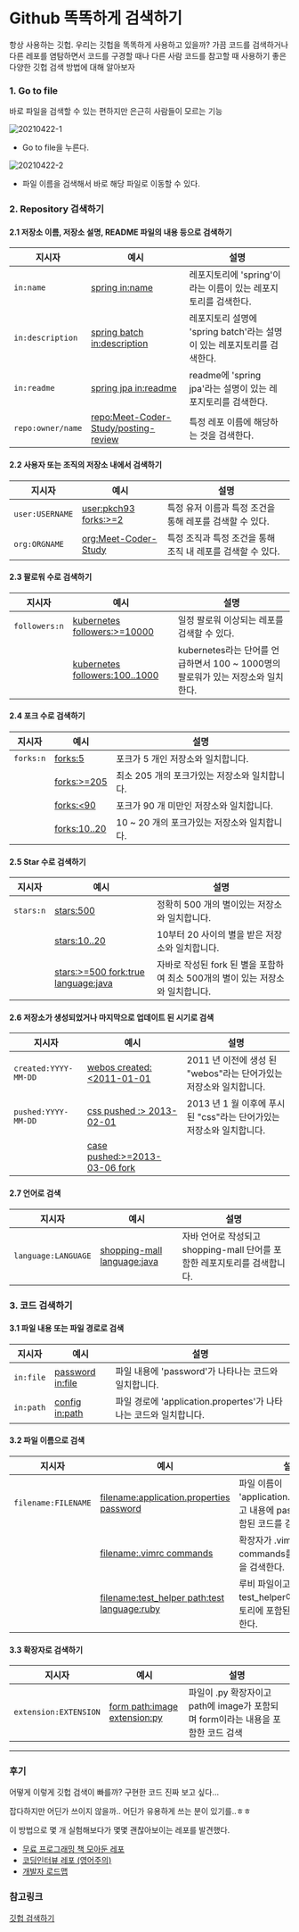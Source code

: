 # Github 똑똑하게 검색하기

항상 사용하는 깃헙. 우리는 깃헙을 똑똑하게 사용하고 있을까?
가끔 코드를 검색하거나 다른 레포를 염탐하면서 코드를 구경할 때나 다른 사람 코드를 참고할 때 사용하기 좋은 다양한 깃헙 검색 방법에 대해 알아보자

### 1. Go to file
바로 파일을 검색할 수 있는 편하지만 은근히 사람들이 모르는 기능

![20210422-1](https://user-images.githubusercontent.com/37948906/115726798-03ee6180-a3be-11eb-952e-0d1177a03b44.PNG)
- Go to file을 누른다.

![20210422-2](https://user-images.githubusercontent.com/37948906/115726796-0355cb00-a3be-11eb-90c5-3d92780958d4.PNG)
- 파일 이름을 검색해서 바로 해당 파일로 이동할 수 있다.

### 2. Repository 검색하기

#### 2.1 저장소 이름, 저장소 설명, README 파일의 내용 등으로 검색하기
| 지시자 | 예시 | 설명 |
| - | - | - |
| `in:name` | [spring in:name](https://github.com/search?q=spring+in%3Aname&type=Repositories) | 레포지토리에 'spring'이라는 이름이 있는 레포지토리를 검색한다.|
| `in:description` | [spring batch in:description](https://github.com/search?q=spring+batch+in%3Aname%2Cdescription&type=Repositories) | 레포지토리 설명에 'spring batch'라는 설명이 있는 레포지토리를 검색한다. |
| `in:readme` | [spring jpa in:readme](https://github.com/search?q=spring+jpa+in%3Areadme&type=Repositories) | readme에 'spring jpa'라는 설명이 있는 레포지토리를 검색한다. |
| `repo:owner/name` | [repo:Meet-Coder-Study/posting-review](https://github.com/search?q=repo%3AMeet-Coder-Study%2Fposting-review) | 특정 레포 이름에 해당하는 것을 검색한다. |

#### 2.2 사용자 또는 조직의 저장소 내에서 검색하기
| 지시자 | 예시 | 설명 |
| - | - | - |
| `user:USERNAME` | [user:pkch93 forks:>=2](https://github.com/search?q=user%3Apkch93+forks%3A%3E%3D2&type=Repositories) | 특정 유저 이름과 특정 조건을 통해 레포를 검색할 수 있다. |
| `org:ORGNAME` | [org:Meet-Coder-Study](https://github.com/search?q=org%3AMeet-Coder-Study&type=Repositories) | 특정 조직과 특정 조건을 통해 조직 내 레포를 검색할 수 있다. |

#### 2.3 팔로워 수로 검색하기
| 지시자 | 예시 | 설명 |
| - | - | - |
| `followers:n` | [kubernetes followers:>=10000](https://github.com/search?q=kubernetes+followers%3A%3E%3D10000) | 일정 팔로워 이상되는 레포를 검색할 수 있다. |
| | [kubernetes followers:100..1000](https://github.com/search?q=kubernetes+followers%3A100..1000&type=Repositories) | kubernetes라는 단어를 언급하면서 100 ~ 1000명의 팔로워가 있는 저장소와 일치한다.

#### 2.4 포크 수로 검색하기
| 지시자 | 예시 | 설명 |
| - | - | - |
| `forks:n` | [forks:5](https://github.com/search?q=forks%3A5&type=Repositories) | 포크가 5 개인 저장소와 일치합니다. |
| | [forks:>=205](https://github.com/search?q=forks%3A%3E%3D205&type=Repositories) | 최소 205 개의 포크가있는 저장소와 일치합니다. |
| | [forks:<90](https://github.com/search?q=forks%3A%3C90&type=Repositories) | 포크가 90 개 미만인 저장소와 일치합니다. |
| | [forks:10..20](https://github.com/search?q=forks%3A10..20&type=Repositories) |  10 ~ 20 개의 포크가있는 저장소와 일치합니다. |

#### 2.5 Star 수로 검색하기
| 지시자 | 예시 | 설명 |
| - | - | - |
| `stars:n` | [stars:500](https://github.com/search?utf8=%E2%9C%93&q=stars%3A500&type=Repositories) | 정확히 500 개의 별이있는 저장소와 일치합니다. |
| | [stars:10..20](https://github.com/search?q=stars%3A10..20+size%3A%3C1000&type=Repositories) | 10부터 20 사이의 별을 받은 저장소와 일치합니다. |
| | [stars:>=500 fork:true language:java](https://github.com/search?q=stars%3A%3E%3D500+fork%3Atrue+language%3Ajava&type=Repositories) | 자바로 작성된 fork 된 별을 포함하여 최소 500개의 별이 있는 저장소와 일치합니다. |

#### 2.6 저장소가 생성되었거나 마지막으로 업데이트 된 시기로 검색
| 지시자 | 예시 | 설명 |
| - | - | - |
| `created:YYYY-MM-DD` | [webos created:<2011-01-01](https://github.com/search?q=webos+created%3A%3C2011-01-01&type=Repositories) | 2011 년 이전에 생성 된 "webos"라는 단어가있는 저장소와 일치합니다. |
| `pushed:YYYY-MM-DD` | [css pushed :> 2013-02-01](https://github.com/search?utf8=%E2%9C%93&q=css+pushed%3A%3E2013-02-01&type=Repositories) | 2013 년 1 월 이후에 푸시 된 "css"라는 단어가있는 저장소와 일치합니다. | 
| | [case pushed:>=2013-03-06 fork](https://github.com/search?q=case+pushed%3A%3E%3D2013-03-06+fork%3Aonly&type=Repositories) |

#### 2.7 언어로 검색
| 지시자 | 예시 | 설명 |
| - | - | - |
| `language:LANGUAGE` | [shopping-mall language:java](https://github.com/search?q=shopping-mall+language%3Ajava) | 자바 언어로 작성되고 shopping-mall 단어를 포함한 레포지토리를 검색합니다. |


### 3. 코드 검색하기

#### 3.1 파일 내용 또는 파일 경로로 검색
| 지시자 | 예시 | 설명 |
| - | - | - |
| `in:file` | [password in:file](https://github.com/search?q=password+in%3Afile&type=Code) | 파일 내용에 'password'가 나타나는 코드와 일치합니다. |
| `in:path` | [config in:path](https://github.com/search?q=config+in%3Apath&type=code) | 파일 경로에 'application.propertes'가 나타나는 코드와 일치합니다. |

#### 3.2 파일 이름으로 검색
| 지시자 | 예시 | 설명 |
| - | - | - |
| `filename:FILENAME` | [filename:application.properties password](https://github.com/search?q=filename%3Aapplication.properties&type=code) | 파일 이름이 'application.properties'이고 내용에 password가 포함된 코드를 검색한다. |
| | [filename:.vimrc commands](https://github.com/search?q=filename%3A.vimrc+commands&type=Code) | 확장자가 .vimrc이고 commands를 포함한 파일을 검색한다.|
| | [filename:test_helper path:test language:ruby](https://github.com/search?q=minitest+filename%3Atest_helper+path%3Atest+language%3Aruby&type=Code) | 루비 파일이고 이름은 test_helper이며 test 디렉토리에 포함된 파일을 검색한다. |

#### 3.3 확장자로 검색하기
| 지시자 | 예시 | 설명 |
| - | - | - |
| `extension:EXTENSION` | [form path:image extension:py](https://github.com/search?q=form+path%3Aimage+extension%3Apy&type=Code) | 파일이 .py 확장자이고 path에 image가 포함되며 form이라는 내용을 포함한 코드 검색 | 


---
### 후기

어떻게 이렇게 깃헙 검색이 빠를까? 구현한 코드 진짜 보고 싶다...

잡다하지만 어딘가 쓰이지 않을까.. 어딘가 유용하게 쓰는 분이 있기를..ㅎㅎ

이 방법으로 몇 개 실험해보다가 몇몇 괜찮아보이는 레포를 발견했다.
- [무료 프로그래밍 책 모아둔 레포](https://github.com/EbookFoundation/free-programming-books)
- [코딩인터뷰 레포 (영어주의)](https://github.com/jwasham/coding-interview-university)
- [개발자 로드맵](https://github.com/kamranahmedse/developer-roadmap)

### 참고링크
[깃헙 검색하기](https://docs.github.com/en/github/searching-for-information-on-github)
